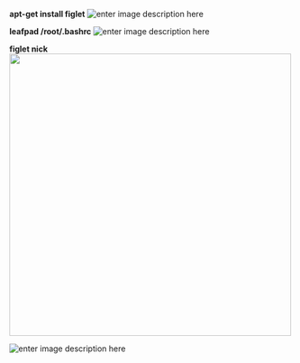 **apt-get install figlet**
![enter image description here](https://i.hizliresim.com/YN2ZqA.png)

 **leafpad /root/.bashrc**
 ![enter image description here](https://i.hizliresim.com/8d0RPA.png) 

**figlet nick**
<img src="https://i.hizliresim.com/vpdWJD.png" width="500">

![enter image description here](https://i.hizliresim.com/DdVgBZ.png)
